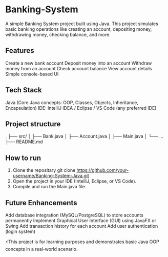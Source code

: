 # Banking-System
A simple Banking System project built using Java. This project simulates basic banking operations like creating an account, depositing money, withdrawing money, checking balance, and more.

## Features
Create a new bank account
Deposit money into an account
Withdraw money from an account
Check account balance
View account details
Simple console-based UI

## Tech Stack
Java (Core Java concepts: OOP, Classes, Objects, Inheritance, Encapsulation)
IDE: IntelliJ IDEA / Eclipse / VS Code (any preferred IDE)

## Project structure
.
├── src/
│   ├── Bank.java
│   ├── Account.java
│   ├── Main.java
│   └── ...
├── README.md


## How to run
1. Clone the repositary
git clone https://github.com/your-username/Banking-System-Java.git
2. Open the project in your IDE (IntelliJ, Eclipse, or VS Code).
3. Compile and run the Main.java file.

## Future Enhancements
Add database integration (MySQL/PostgreSQL) to store accounts permanently
Implement Graphical User Interface (GUI) using JavaFX or Swing
Add transaction history for each account
Add user authentication (login system)

⚡This project is for learning purposes and demonstrates basic Java OOP concepts in a real-world scenario.
